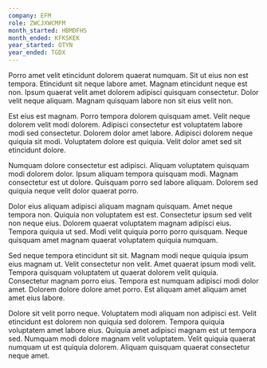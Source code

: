 ```yaml
---
company: EFM
role: ZWCJXWCMFM
month_started: HBMDFHS
month_ended: KFKSKEK
year_started: OTYN
year_ended: TGDX
---
```


Porro amet velit etincidunt dolorem quaerat numquam. Sit ut eius non est tempora. Etincidunt sit neque labore amet. Magnam etincidunt neque est non. Ipsum quaerat velit amet dolorem adipisci quisquam consectetur. Dolor velit neque aliquam. Magnam quisquam labore non sit eius velit non.

Est eius est magnam. Porro tempora dolorem quisquam amet. Velit neque dolorem velit modi dolorem. Adipisci consectetur est voluptatem labore modi sed consectetur. Dolorem dolor amet labore. Adipisci dolorem neque quiquia sit modi. Voluptatem dolore est quiquia. Velit dolor amet sed sit etincidunt dolore.

Numquam dolore consectetur est adipisci. Aliquam voluptatem quisquam modi dolorem dolor. Ipsum aliquam tempora quisquam modi. Magnam consectetur est ut dolore. Quisquam porro sed labore aliquam. Dolorem sed quiquia neque velit dolor quaerat porro.

Dolor eius aliquam adipisci aliquam magnam quisquam. Amet neque tempora non. Quiquia non voluptatem est est. Consectetur ipsum sed velit non neque eius. Dolorem quaerat voluptatem magnam adipisci eius. Tempora quiquia ut sed. Modi velit quiquia porro porro quisquam. Neque quisquam amet magnam quaerat voluptatem quiquia numquam.

Sed neque tempora etincidunt sit sit. Magnam modi neque quiquia ipsum eius magnam ut. Velit consectetur non velit. Amet quaerat ipsum modi velit. Tempora quisquam voluptatem ut quaerat dolorem velit quiquia. Consectetur magnam porro eius. Tempora est numquam adipisci modi dolor amet. Dolorem dolore dolore amet porro. Est aliquam amet aliquam amet amet eius labore.

Dolore sit velit porro neque. Voluptatem modi aliquam non adipisci est. Velit etincidunt est dolorem non quiquia sed dolorem. Tempora quiquia voluptatem amet labore eius. Quiquia amet adipisci magnam est ut tempora sed. Numquam modi dolore magnam velit voluptatem. Velit quiquia quaerat numquam ut est quiquia dolorem. Aliquam quisquam quaerat consectetur neque amet.
    